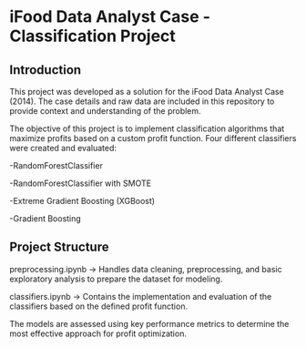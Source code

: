 # iFood Data Analyst Case - Classification Project


## Introduction
This project was developed as a solution for the iFood Data Analyst Case (2014). The case details and raw data are included in this repository to provide context and understanding of the problem.

The objective of this project is to implement classification algorithms that maximize profits based on a custom profit function. Four different classifiers were created and evaluated:

-RandomForestClassifier

-RandomForestClassifier with SMOTE

-Extreme Gradient Boosting (XGBoost)

-Gradient Boosting


## Project Structure
preprocessing.ipynb → Handles data cleaning, preprocessing, and basic exploratory analysis to prepare the dataset for modeling.

classifiers.ipynb → Contains the implementation and evaluation of the classifiers based on the defined profit function.

The models are assessed using key performance metrics to determine the most effective approach for profit optimization.

